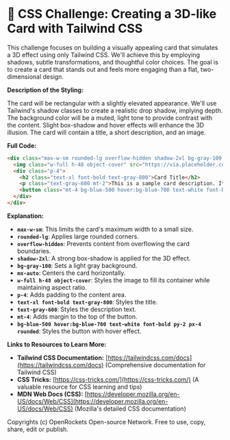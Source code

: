 # 🐞 CSS Challenge:  Creating a 3D-like Card with Tailwind CSS


This challenge focuses on building a visually appealing card that simulates a 3D effect using only Tailwind CSS.  We'll achieve this by employing shadows, subtle transformations, and thoughtful color choices. The goal is to create a card that stands out and feels more engaging than a flat, two-dimensional design.

**Description of the Styling:**

The card will be rectangular with a slightly elevated appearance.  We'll use Tailwind's shadow classes to create a realistic drop shadow, implying depth. The background color will be a muted, light tone to provide contrast with the content.  Slight box-shadow and hover effects will enhance the 3D illusion.  The card will contain a title, a short description, and an image.


**Full Code:**

```html
<div class="max-w-sm rounded-lg overflow-hidden shadow-2xl bg-gray-100 mx-auto">
  <img class="w-full h-48 object-cover" src="https://via.placeholder.com/800x400" alt="Card Image">
  <div class="p-4">
    <h2 class="text-xl font-bold text-gray-800">Card Title</h2>
    <p class="text-gray-600 mt-2">This is a sample card description. It should be brief and informative.</p>
    <button class="mt-4 bg-blue-500 hover:bg-blue-700 text-white font-bold py-2 px-4 rounded">Learn More</button>
  </div>
</div>

```

**Explanation:**

* **`max-w-sm`**: This limits the card's maximum width to a small size.
* **`rounded-lg`**: Applies large rounded corners.
* **`overflow-hidden`**: Prevents content from overflowing the card boundaries.
* **`shadow-2xl`**:  A strong box-shadow is applied for the 3D effect.
* **`bg-gray-100`**: Sets a light gray background.
* **`mx-auto`**: Centers the card horizontally.
* **`w-full h-48 object-cover`**: Styles the image to fill its container while maintaining aspect ratio.
* **`p-4`**: Adds padding to the content area.
* **`text-xl font-bold text-gray-800`**: Styles the title.
* **`text-gray-600`**: Styles the description text.
* **`mt-4`**: Adds margin to the top of the button.
* **`bg-blue-500 hover:bg-blue-700 text-white font-bold py-2 px-4 rounded`**: Styles the button with hover effect.



**Links to Resources to Learn More:**

* **Tailwind CSS Documentation:** [https://tailwindcss.com/docs](https://tailwindcss.com/docs)  (Comprehensive documentation for Tailwind CSS)
* **CSS Tricks:** [https://css-tricks.com/](https://css-tricks.com/) (A valuable resource for CSS learning and tips)
* **MDN Web Docs (CSS):** [https://developer.mozilla.org/en-US/docs/Web/CSS](https://developer.mozilla.org/en-US/docs/Web/CSS) (Mozilla's detailed CSS documentation)


Copyrights (c) OpenRockets Open-source Network. Free to use, copy, share, edit or publish.

